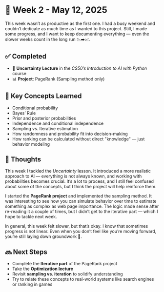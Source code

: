 # 🌱 Week 2 - May 12, 2025

This week wasn’t as productive as the first one. I had a busy weekend and couldn’t dedicate as much time as I wanted to this project. Still, I made some progress, and I want to keep documenting everything — even the slower weeks count in the long run 📉➡️📈.

## ✅ Completed  
- 📘 **Uncertainty Lecture** in the *CS50’s Introduction to AI with Python* course  
- 📊 **Project**: PageRank (Sampling method only)

## 🧠 Key Concepts Learned  
- Conditional probability  
- Bayes’ Rule  
- Prior and posterior probabilities  
- Independence and conditional independence  
- Sampling vs. Iterative estimation  
- How randomness and probability fit into decision-making  
- How ranking can be calculated without direct "knowledge" — just behavior modeling

## 💭 Thoughts  
This week I tackled the *Uncertainty* lesson. It introduced a more realistic approach to AI — everything is not always known, and working with probabilities becomes crucial. It’s a lot to process, and I still feel confused about some of the concepts, but I think the project will help reinforce them.  

I started the **PageRank project** and implemented the sampling method. It was interesting to see how you can simulate behavior over time to estimate something as complex as web page importance. The logic made sense after re-reading it a couple of times, but I didn’t get to the iterative part — which I hope to tackle next week.

In general, this week felt slower, but that’s okay. I know that sometimes progress is not linear. Even when you don’t feel like you’re moving forward, you’re still laying down groundwork 🧱.

## 🔜 Next Steps  
- Complete the **Iterative part** of the PageRank project  
- Take the **Optimization lecture**  
- Revisit **sampling vs. iteration** to solidify understanding  
- Try to relate these concepts to real-world systems like search engines or ranking in games 
